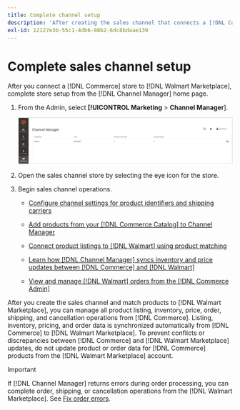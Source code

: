 ```yaml
---
title: Complete channel setup
description: 'After creating the sales channel that connects a [!DNL Commerce] Store view to [!DNL Walmart Marketplace], open the channel and complete the channel configuration. Then, start the process to add products, manage listings, inventory, pricing, and orders from [!DNL Channel Manager].'
exl-id: 12127e3b-55c1-4db6-98b2-6dc8bdaae139
---
```

# Complete sales channel setup

After you connect a [!DNL Commerce] store to [!DNL Walmart Marketplace], complete store setup from the [!DNL Channel Manager] home page.

1. From the Admin, select **[!UICONTROL Marketing** > **Channel Manager**].

   ![Manage Channel Manager Stores](assets/channel-manager-setup-first-store.png)

1. Open the sales channel store by selecting the eye icon for the store.

1. Begin sales channel operations.

   - [Configure channel settings for product identifiers and shipping carriers](settings-overview.md)

   - [Add products from your [!DNL Commerce Catalog] to Channel Manager](add-products-to-channel-store.md)

   - [Connect product listings to [!DNL Walmart] using product matching](connect-listings-to-marketplace.md)

   - [Learn how [!DNL Channel Manager] syncs inventory and price updates between [!DNL Commerce] and [!DNL Walmart]](inventory-and-price-updates.md)

   - [View and manage [!DNL Walmart] orders from the [!DNL Commerce Admin]](manage-orders.md)

After you create the sales channel and match products to [!DNL Walmart Marketplace], you can manage all product listing, inventory, price, order, shipping, and cancellation operations from [!DNL Commerce]. Listing, inventory, pricing, and order data is synchronized automatically from [!DNL Commerce] to [!DNL Walmart Marketplace]. To prevent conflicts or discrepancies between [!DNL Commerce] and [!DNL Walmart Marketplace] updates, do not update product or order data for [!DNL Commerce] products from the [!DNL Walmart Marketplace] account. 

>[!IMPORTANT]
>
>If [!DNL Channel Manager] returns errors during order processing, you can complete order, shipping, or cancellation operations from the [!DNL Walmart Marketplace]. See [Fix order errors](process-orders.md#fix-order-errors).
